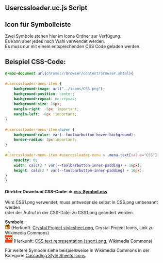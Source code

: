 ## Usercssloader.uc.js Script ##
      
## Icon für Symbolleiste ##
Zwei Symbole stehen hier im Icons Ordner zur Verfügung.    
Es kann aber jedes nach Wahl verwendet werden.    
Es muss nur mit einem entsprechenden CSS Code geladen werden.    
      
## Beispiel CSS-Code: ##
    
```CSS
@-moz-document url(chrome://browser/content/browser.xhtml){

#usercssloader-menu-item {
	background-image: url("../icons/CSS.png");
	background-position: center;
	background-repeat: no-repeat;
	background-size: 16px;
	margin-right: -5px !important;
	margin-left: -6px !important;
}

#usercssloader-menu-item:hover {
	background-color: var(--toolbarbutton-hover-background);
	border-radius: 3px!important;
}

#usercssloader-menu-item #usercssloader-menu > .menu-text[value="CSS"] {
	opacity: 0;
	width: calc(2 * var(--toolbarbutton-inner-padding) + 16px);
	height: calc(2 * var(--toolbarbutton-inner-padding) + 16px);
}
}
```
#### Direkter Download CSS-Code: **⇒** [css-Symbol.css](https://github.com/Endor8/userChrome.js/blob/master/Firefox%20143/usercssloader/css-Symbol.css).    

Wird CSS1.png verwendet, muss entweder sie selbst in CSS.png umbenannt werden    
oder der Aufruf in der CSS-Datei zu CSS1.png geändert werden.

**Symbole:**\
![CSS.png](https://github.com/Endor8/userChrome.js/blob/master/Firefox%20143/usercssloader/icons/CSS.png?raw=true) (Herkunft: [Crystal Project stylesheet.png](https://commons.wikimedia.org/wiki/File:Crystal_Project_stylesheet.png), Crystal Project Icons, Link zu Wikimedia Commons)\
![CSS1.png](https://github.com/Endor8/userChrome.js/blob/master/Firefox%20143/usercssloader/icons/CSS1.png?raw=true) (Herkunft: [CSS text representation (short).png](https://commons.wikimedia.org/wiki/File:CSS_text_representation_(short).png), Wikimedia Commons)   

Für weitere Symbole siehe beispielsweise in Wikimedia Commons in der Kategorie [Cascading Style Sheets icons](https://commons.wikimedia.org/wiki/Category:Cascading_Style_Sheets_icons).
    
